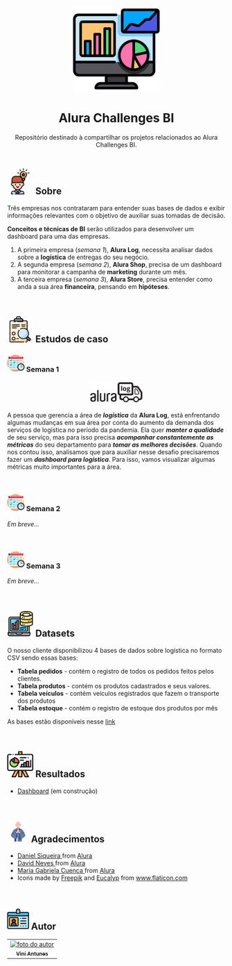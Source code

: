 <p align="center">
  <img src="images/analytics.png" float="center" width=200px/>
</p>

<h1 align="center"> Alura Challenges BI </h1>
<div align="center"> Repositório destinado à compartilhar os projetos relacionados ao Alura Challenges BI. </div>
<br>
<h2><img src="images/idea.png" width=60px/> Sobre </h2>
  <p> Três empresas nos contrataram para entender suas bases de dados e exibir informações relevantes com o objetivo de auxiliar suas tomadas de decisão. </p>

  <p> <b>Conceitos e técnicas de BI</b> serão utilizados para desenvolver um dashboard para uma das empresas. </p>
  <p>
    <ol>
      <li> A primeira empresa (<i>semana 1</i>), <b>Alura Log</b>, necessita analisar dados sobre a <b>logística</b> de entregas do seu negócio. </li>
      <li> A segunda empresa (<i>semana 2</i>), <b>Alura Shop</b>, precisa de um dashboard para monitorar a campanha de <b>marketing</b> durante um mês. </li>
      <li> A terceira empresa (<i>semana 3</i>), <b>Alura Store</b>, precisa entender como anda a sua área <b>financeira</b>, pensando em <b>hipóteses</b>. </li>
    </ol>
  </p>
<br>
<h2><img src="images/case-study.png" width=60px/> Estudos de caso </h2>

  <h3> <img src="images/timetable.png" width=40px/> Semana 1 </h3>
  
  <h4 align="center"> <img src="images/alura_log_preto.png" width=120px/> </h4>

  <p> A pessoa que gerencia a área de <i><b>logística</b></i> da <b>Alura Log</b>, está enfrentando algumas mudanças em sua área por conta do aumento da demanda dos serviços de logística no período da pandemia. Ela quer <i><b>manter a qualidade</b></i> de seu serviço, mas para isso precisa <i><b>acompanhar constantemente as métricas</b></i> do seu departamento para <i><b>tomar as melhores decisões</b></i>. Quando nos contou isso, analisamos que para auxiliar nesse desafio precisaremos fazer um <i><b>dashboard para logística</b></i>. Para isso, vamos visualizar algumas métricas muito importantes para a área. </p>
<br>
<h3><img src="images/timetable.png" width=40px/> Semana 2 </h3>
  <p> <i>Em breve...</i> </p>
<br>
  <h3><img src="images/timetable.png" width=40px/> Semana 3 </h3>
  <p> <i>Em breve...</i> </p>
<br>
<h2><img src="images/datasets.png" width=60px/> Datasets </h2>
  <p> O nosso cliente disponibilizou 4 bases de dados sobre logística no formato CSV sendo essas bases: </p>
  <ul>
    <li> <b>Tabela pedidos</b> - contém o registro de todos os pedidos feitos pelos clientes. </li>
    <li> <b>Tabela produtos</b> - contém os produtos cadastrados e seus valores. </li>
    <li> <b>Tabela veículos</b> - contém veículos registrados que fazem o transporte dos produtos </li>
    <li> <b>Tabela estoque</b> - contém o registro de estoque dos produtos por mês </li>
  </ul>

  <p> As bases estão disponíveis nesse <a href="https://drive.google.com/drive/folders/1saKsmnW4FvOw_MRG363pNEYFbFpGw5hf?usp=sharing" target="_blank">link</a> </p>
<br>
<h2><img src="images/results.png" width=60px/> Resultados </h2>
  <ul>
    <li> <a target="_blank" href="https://datastudio.google.com/s/nKXGqZEupM4" target="_blank"> Dashboard</a> (em construção) </li>
  </ul>
<br>
<h2><img src="https://raw.githubusercontent.com/ViniViniAntunes/Prevendo_Valor_de_Aluguel_em_SP/master/Previsao_valor_aluguel/images/agradecimentos.svg" width=50px/> Agradecimentos </h2>
  <div>
    <p>
      <ul>
        <adress>
          <li><a target="_blank" href="https://www.linkedin.com/in/daniel-p-siqueira-79b2001ba/" title="Daniel Siqueira"> Daniel Siqueira </a> from <a target="_blank" href="https://www.alura.com.br/" title="Alura">Alura</a></li>
        </adress>
        <adress>
          <li><a target="_blank" href="https://www.linkedin.com/in/david-neves-04b543185/" title="David Neves"> David Neves </a> from <a target="_blank" href="https://www.alura.com.br/" title="Alura">Alura</a></li>
        </adress>
        <adress>
          <li><a target="_blank" href="https://www.linkedin.com/in/mariagcoliva/" title="Maria Gabriela Cuenca"> Maria Gabriela Cuenca </a> from <a target="_blank" href="https://www.alura.com.br/" title="Alura">Alura</a></li>
        </adress>
        <adress>
          <li>Icons made by <a target="_blank" href="https://www.freepik.com" title="Freepik">Freepik</a> and <a target="_blank" href="https://www.flaticon.com/authors/eucalyp" title="Eucalyp">Eucalyp</a> from <a target="_blank" href="https://www.flaticon.com/" title="Flaticon">www.flaticon.com</a></li>
        </adress>
      </ul>
    </p>
  </div>
<br>
<h2><img src="https://raw.githubusercontent.com/ViniViniAntunes/Prevendo_Valor_de_Aluguel_em_SP/master/Previsao_valor_aluguel/images/autor.svg" width=50px/> Autor </h2>
  <table>
    <tr>
      <td align="center"><a target="_blank" href="https://viniviniantunes.github.io/" target="_blank"><img src="https://avatars0.githubusercontent.com/u/57882903?s=460&u=caee8cc76060b036952e169feba0449f2d43519e&v=4" width="140px;" alt="foto do autor"/><br><sub><b>Vini Antunes</b></sub></a><br></td>
    <tr>
  </table>
